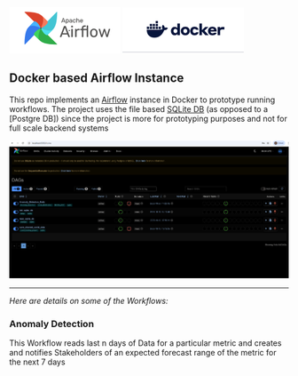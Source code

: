 
![Page_1](https://github.com/SubhraSMukherjee/Airflow_ETL_Pipelines/blob/main/screenshots/Airflow.PNG) 
![Page_1](https://github.com/SubhraSMukherjee/Airflow_ETL_Pipelines/blob/main/screenshots/Docker.PNG)
## Docker based Airflow Instance 

This repo implements an [Airflow](https://airflow.apache.org/) instance in Docker to prototype running workflows. The project uses the file based [SQLite DB](https://sqlite.org/) (as opposed to a [Postgre DB]) since the project is more for prototyping purposes and not for full scale backend systems  

![Page_1](https://github.com/SubhraSMukherjee/Airflow_ETL_Pipelines/blob/main/screenshots/image1.PNG)
___
*Here are details on some of the Workflows:*
### Anomaly Detection
This Workflow reads last n days of Data for a particular metric and creates and notifies Stakeholders of an expected forecast range of the metric for the next 7 days 
